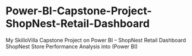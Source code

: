 # Power-BI-Capstone-Project-ShopNest-Retail-Dashboard
My SkilloVilla Capstone Project on Power BI – ShopNest Retail Dashboard
ShopNest Store Performance Analysis into (Power BI) 
